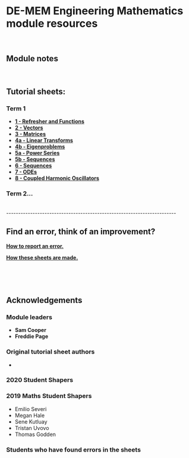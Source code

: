 # DE-MEM Engineering Mathematics module resources
<br>

## Module notes


<br>

## Tutorial sheets:
### Term 1
* __[1 - Refresher and Functions](tutorial_sheets\01-refresher-and-functions)__
* __[2 - Vectors](tutorial_sheets\02-vectors)__
* __[3 - Matrices](tutorial_sheets\03-matrices)__
* __[4a - Linear Transforms](tutorial_sheets\04A-linear-transforms)__
* __[4b - Eigenproblems ](tutorial_sheets\04B-eigenproblems)__
* __[5a - Power Series](tutorial_sheets\05A-power-series)__
* __[5b - Sequences](tutorial_sheets\05b-sequence)__
* __[6 - Sequences](tutorial_sheets\06-complex-numbers)__
* __[7 - ODEs](tutorial_sheets\07-ode)__
* __[8 - Coupled Harmonic Oscillators](tutorial_sheets\08-cho)__

### Term 2...

<br>
-----------------------------------------------------------------------

<br>

## Find an error, think of an improvement?
__[How to report an error.](how-to-github-issue)__

__[How these sheets are made.](how-to)__

<br><br><br>

## Acknowledgements
### Module leaders
* __Sam Cooper__
* __Freddie Page__

### Original tutorial sheet authors
* 

### 2020 Student Shapers

### 2019 Maths Student Shapers
* Emilio Severi
* Megan Hale
* Sene Kutluay
* Tristan Uvovo
* Thomas Godden

### Students who have found errors in the sheets
